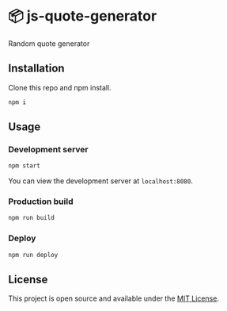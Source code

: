 # 📦 js-quote-generator

Random quote generator

## Installation

Clone this repo and npm install.

```bash
npm i
```

## Usage

### Development server

```bash
npm start
```

You can view the development server at `localhost:8080`.

### Production build

```bash
npm run build
```

### Deploy

```bash
npm run deploy
```

## License

This project is open source and available under the [MIT License](LICENSE).
